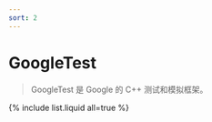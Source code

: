 ```yaml
---
sort: 2
---
```


# GoogleTest

> GoogleTest 是 Google 的 C++ 测试和模拟框架。



{% include list.liquid all=true %}

